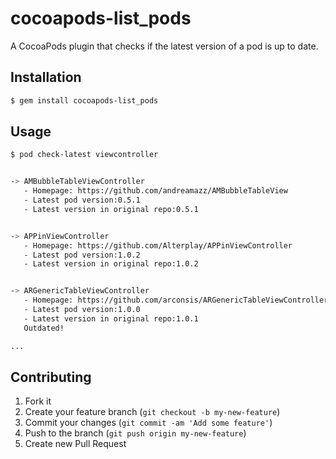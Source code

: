 # cocoapods-list_pods

A CocoaPods plugin that checks if the latest version of a pod is up to date.

## Installation

```bash
$ gem install cocoapods-list_pods
```

## Usage

```bash
$ pod check-latest viewcontroller


-> AMBubbleTableViewController
   - Homepage: https://github.com/andreamazz/AMBubbleTableView
   - Latest pod version:0.5.1
   - Latest version in original repo:0.5.1


-> APPinViewController
   - Homepage: https://github.com/Alterplay/APPinViewController
   - Latest pod version:1.0.2
   - Latest version in original repo:1.0.2


-> ARGenericTableViewController
   - Homepage: https://github.com/arconsis/ARGenericTableViewController
   - Latest pod version:1.0.0
   - Latest version in original repo:1.0.1
   Outdated!

...
```

## Contributing

1. Fork it
2. Create your feature branch (`git checkout -b my-new-feature`)
3. Commit your changes (`git commit -am 'Add some feature'`)
4. Push to the branch (`git push origin my-new-feature`)
5. Create new Pull Request
